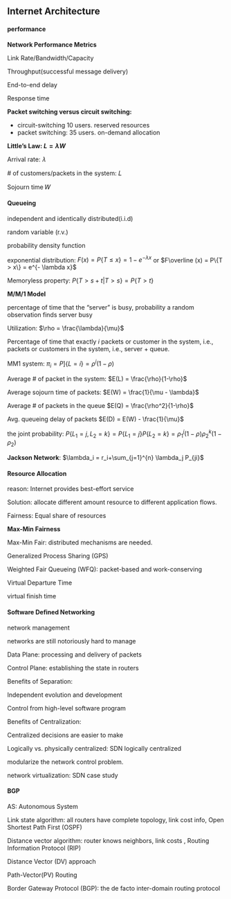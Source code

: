 ## Internet Architecture

#### performance

**Network Performance Metrics**

Link Rate/Bandwidth/Capacity

Throughput(successful message delivery)

End-to-end delay

Response time

**Packet switching versus circuit switching:** 

- circuit-switching 10 users. reserved resources
- packet switching: 35 users. on-demand allocation

**Little’s Law: $L = \lambda W$**

Arrival rate: 𝜆

\# of customers/packets in the system: 𝐿

Sojourn time 𝑊

#### Queueing

independent and identically distributed(i.i.d)

random variable (r.v.)

probability density function

exponential distribution: $F(x) = P\{T \le x\} = 1 - e^{- \lambda x}$ or $F\overline (x) = P\{T > x\} = e^{- \lambda x}$

Memoryless property: $P\{T>s+t|T > s\} = P\{T>t\}$

**M/M/1 Model**

percentage of time that the “server” is busy, probability a random observation finds server busy

Utilization: $\rho = \frac{\lambda}{\mu}$

Percentage of time that exactly $i$ packets or customer in the system, i.e., packets or customers in the system, i.e., server + queue.

MM1 system: $\pi_{i} = P]\{L=i\}=\rho^i(1-\rho)$

Average \# of packet in the system: $E(L) = \frac{\rho}{1-\rho}$

Average sojourn time of packets: $E(W) = \frac{1}{\mu - \lambda}$

Average \# of packets in the queue $E(Q) = \frac{\rho^2}{1-\rho}$

Avg. queueing delay of packets $E(D) = E(W) - \frac{1}{\mu}$

the joint probability: $P\{L_1= j, L_2 = k\} = P\{L_1 = j\}P\{L_2 = k\} = \rho_1^j(1-\rho)\rho_2^k(1-\rho_2)$

**Jackson Network**: $\lambda_i = r_i+\sum_{j=1}^{n} \lambda_j P_{ji}$ 

#### Resource Allocation

reason: Internet provides best-effort service

Solution: allocate different amount resource to different application flows.

Fairness: Equal share of resources 

**Max-Min Fairness**

Max-Min Fair: distributed mechanisms are needed.

Generalized Process Sharing (GPS)

Weighted Fair Queueing (WFQ): packet-based and work-conserving 

Virtual Departure Time

virtual finish time

#### Software Defined Networking

network management 

networks are still notoriously hard to manage

Data Plane: processing and delivery of packets 

Control Plane: establishing the state in routers

Benefits of Separation:

Independent evolution and development 

Control from high-level software program

Benefits of Centralization:

Centralized decisions are easier to make 

Logically vs. physically centralized: SDN logically centralized

modularize the network control problem. 

network virtualization: SDN case study

#### BGP

AS: Autonomous System

Link state algorithm: all routers have complete topology, link cost info, Open Shortest Path First (OSPF)

Distance vector algorithm: router knows neighbors, link costs , Routing Information Protocol (RIP)

Distance Vector (DV) approach

Path-Vector(PV) Routing

Border Gateway Protocol (BGP): the de facto inter-domain routing protocol 